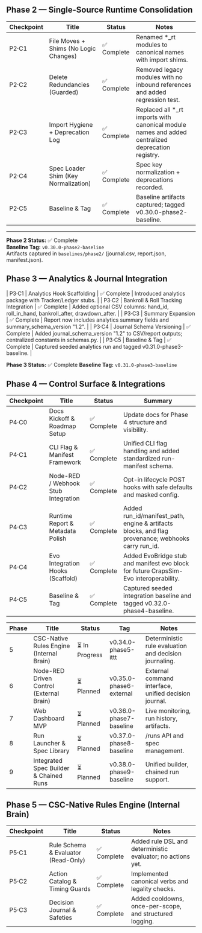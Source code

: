 ## Phase 2 — Single-Source Runtime Consolidation

| Checkpoint | Title | Status | Notes |
|-------------|--------|--------|-------|
| P2·C1 | File Moves + Shims (No Logic Changes) | ✅ Complete | Renamed *_rt modules to canonical names with import shims. |
| P2·C2 | Delete Redundancies (Guarded) | ✅ Complete | Removed legacy modules with no inbound references and added regression test. |
| P2·C3 | Import Hygiene + Deprecation Log | ✅ Complete | Replaced all *_rt imports with canonical module names and added centralized deprecation registry. |
| P2·C4 | Spec Loader Shim (Key Normalization) | ✅ Complete | Spec key normalization + deprecations recorded. |
| P2·C5 | Baseline & Tag | ✅ Complete | Baseline artifacts captured; tagged v0.30.0-phase2-baseline. |

---

**Phase 2 Status:** ✅ Complete  
**Baseline Tag:** `v0.30.0-phase2-baseline`  
Artifacts captured in `baselines/phase2/` (journal.csv, report.json, manifest.json).  

## Phase 3 — Analytics & Journal Integration

| P3·C1 | Analytics Hook Scaffolding | ✅ Complete | Introduced analytics package with Tracker/Ledger stubs. |
| P3·C2 | Bankroll & Roll Tracking Integration | ✅ Complete | Added optional CSV columns: hand_id, roll_in_hand, bankroll_after, drawdown_after. |
| P3·C3 | Summary Expansion | ✅ Complete | Report now includes analytics summary fields and summary_schema_version "1.2". |
| P3·C4 | Journal Schema Versioning | ✅ Complete | Added journal_schema_version "1.2" to CSV/report outputs; centralized constants in schemas.py. |
| P3·C5 | Baseline & Tag | ✅ Complete | Captured seeded analytics run and tagged v0.31.0-phase3-baseline. |

**Phase 3 Status:** ✅ Complete
**Baseline Tag:** `v0.31.0-phase3-baseline`

## Phase 4 — Control Surface & Integrations

| Checkpoint | Title | Status | Summary |
|-------------|--------|---------|----------|
| P4·C0 | Docs Kickoff & Roadmap Setup | ✅ Complete | Update docs for Phase 4 structure and visibility. |
| P4·C1 | CLI Flag & Manifest Framework | ✅ Complete | Unified CLI flag handling and added standardized run-manifest schema. |
| P4·C2 | Node-RED / Webhook Stub Integration | ✅ Complete | Opt-in lifecycle POST hooks with safe defaults and masked config. |
| P4·C3 | Runtime Report & Metadata Polish | ✅ Complete | Added run_id/manifest_path, engine & artifacts blocks, and flag provenance; webhooks carry run_id. |
| P4·C4 | Evo Integration Hooks (Scaffold) | ✅ Complete | Added EvoBridge stub and manifest evo block for future CrapsSim-Evo interoperability. |
| P4·C5 | Baseline & Tag | ✅ Complete | Captured seeded integration baseline and tagged v0.32.0-phase4-baseline. |

| Phase | Title | Status | Tag | Notes |
|-------|--------|---------|------|-------|
| 5 | CSC-Native Rules Engine (Internal Brain) | ⏳ In Progress | v0.34.0-phase5-ittt | Deterministic rule evaluation and decision journaling. |
| 6 | Node-RED Driven Control (External Brain) | ⏳ Planned | v0.35.0-phase6-external | External command interface, unified decision journal. |
| 7 | Web Dashboard MVP | ⏳ Planned | v0.36.0-phase7-baseline | Live monitoring, run history, artifacts. |
| 8 | Run Launcher & Spec Library | ⏳ Planned | v0.37.0-phase8-baseline | /runs API and spec management. |
| 9 | Integrated Spec Builder & Chained Runs | ⏳ Planned | v0.38.0-phase9-baseline | Unified builder, chained run support. |

## Phase 5 — CSC-Native Rules Engine (Internal Brain)

| Checkpoint | Title | Status | Notes |
|-------------|--------|--------|-------|
| P5·C1 | Rule Schema & Evaluator (Read-Only) | ✅ Complete | Added rule DSL and deterministic evaluator; no actions yet. |
| P5·C2 | Action Catalog & Timing Guards | ✅ Complete | Implemented canonical verbs and legality checks. |
| P5·C3 | Decision Journal & Safeties | ✅ Complete | Added cooldowns, once-per-scope, and structured logging. |
